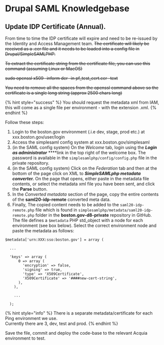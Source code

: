 # Drupal SAML Knowledgebase

## Update IDP Certificate \(Annual\).

From time to time the IDP certificate will expire and need to be re-issued by the Identity and Access Management team.  ~~The certificate will likely be received as a .cer file and it needs to be loaded into a config file in Drupal/SimpleSAMLPHP.~~

~~To extract the certificate string from the certificate file, you can use this command \(assuming Linux or MacOS\)~~

~~sudo openssl x509 -inform der -in pf\_test\_cert.cer -text~~

~~You need to remove all the spaces from the openssl command above so the certificate is a single long string \(approx 2500 chars long\)~~

{% hint style="success" %}
You should request the metadata xml from IAM, this will come as a single file per environment - with the extension .xml.
{% endhint %}

Follow these steps:

1. Login to the boston.gov environment \(.i.e dev, stage, prod etc.\) at xxx.boston.gov/user/login
2. Access the simplesaml config system at xxx.boston.gov/simplesaml
3. \(in the SAML config system\) On the _Welcome_ tab, login using the _**Login as administrator**_ ****link in the top right of the welcome box.  The password is available in the `simplesamlphp/config/config.php` file in the private repository.
4. \(in the SAML config system\) Click on the _Federation_  tab and then at the bottom of the page click on XML to _**SimpleSAMLphp metadata converter.**_  On the page that opens, either paste in the metadata file contents, or select the metadata xml file you have been sent, and click the **Parse** button.
5. In the _Converted metadata_ section of the page, copy the entire contents of the **saml20-idp-remote** converted meta data.
6. Finally, The copied content needs to be added to the `saml20-idp-remote.php` file which is found in `simplesamlphp/metadata/saml20-idp-remote.php` folder in the **boston.gov-d8-private**  repository in GitHub.  The file defines a `$metadata` PHP std\_object with a node for each environment \(see box below\).  Select the correct environment node and paste the metadata as follows:  

```text
$metadata['urn:XXX:sso:boston.gov'] = array (

  ...
  
  'keys' => array (
      0 => array (
        'encryption' => false,
        'signing' => true,
        'type' => 'X509Certificate',
        'X509Certificate' => '####new-cert-string',
      ),
    ),
    
    ...

  );
```

{% hint style="info" %}
There is a separate metadata/certificate for each Ping environment we use.   
Currently there are 3, dev, test and prod.
{% endhint %}

Save the file, commit and deploy the code-base to the relevant Acquia environment to test.

